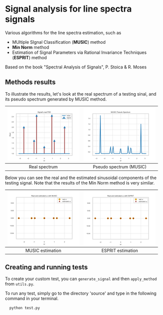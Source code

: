 # Signal analysis for line spectra signals

Various algorithms for the line spectra estimation, such as
* MUltiple SIgnal Classification (**MUSIC**) method 
* **Min Norm** method
* Estimation of Signal Parameters via Rational Invariance Techniques (**ESPRIT**) method

Based on the book "Spectral Analysis of Signals", P. Stoica &amp; R. Moses

## Methods results

To illustrate the results, let's look at the real spectrum of a testing sinal, and its pseudo spectrum generated by MUSIC method.

| <img src="images/real_spectum.png"> | <img src="images/music_pseudo_spectrum.png">|
|:---:|:---:|
| Real spectrum | Pseudo spectrum (MUSIC) |

Below you can see the real and the estimated sinusoidal components of the testing signal. Note that the results of the Min Norm method is very similar.

| <img src="images/music.png"> | <img src="images/esprit.png">|
|:---:|:---:|
| MUSIC estimation | ESPRIT estimation |

## Creating and running tests

To create your custom test, you can ```generate_signal``` and then ```apply_method``` from ```utils.py```.

To run any test, simply go to the directory 'source' and type in the following command in your terminal.

```
  python test.py
```
